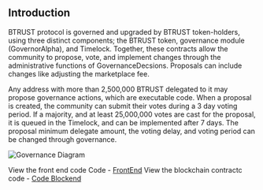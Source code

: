 Introduction
------------

BTRUST protocol is governed and upgraded by BTRUST token-holders, using three distinct components; the BTRUST token, governance module (GovernorAlpha), and Timelock. Together, these contracts allow the community to propose, vote, and implement changes through the administrative functions of GovernanceDecsions. Proposals can include changes like adjusting the marketplace fee.

Any address with more than 2,500,000 BTRUST delegated to it may propose governance actions, which are executable code. When a proposal is created, the community can submit their votes during a 3 day voting period. If a majority, and at least 25,000,000 votes are cast for the proposal, it is queued in the Timelock, and can be implemented after 7 days. The proposal minimum delegate amount, the voting delay, and voting period can be changed through governance.

![Governance Diagram](gov_diagram.png)

View the front end code Code  - [FrontEnd](https://github.com/Snowfork/BTRUST-Voting-UI) 
View the blockchain contractc code - [Code Blockend](https://github.com/Snowfork/BTRUST-Voting-UI) 